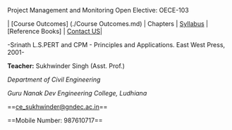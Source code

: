 Project Management and Monitoring
Open Elective: OECE-103

| [Course Outcomes] (./Course Outcomes.md) | Chapters  | [Syllabus](https://ce.gndec.ac.in/sites/default/files/BTech_2018_12_05_2022.pdf) | [Reference Books] | [Contact US](mailto:ce_sukhwinder@gndec.ac.in)|

-Srinath L.S.PERT and CPM - Principles and Applications. East West Press, 2001-


**Teacher:** Sukhwinder Singh (Asst. Prof.)

*Department of Civil Engineering*

*Guru Nanak Dev Engineering College, Ludhiana*

==ce_sukhwinder@gndec.ac.in==

==Mobile Number: 987610717==
